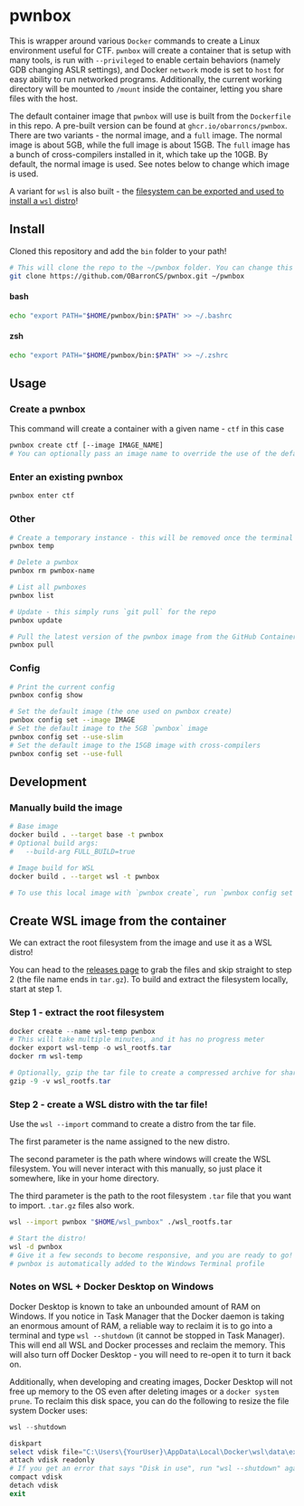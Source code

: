 # pwnbox

This is wrapper around various `Docker` commands to create a Linux environment useful for CTF. `pwnbox` will create a container that is setup with many tools, is run with `--privileged` to enable certain behaviors (namely GDB changing ASLR settings), and Docker `network` mode is set to `host` for easy ability to run networked programs. Additionally, the current working directory will be mounted to `/mount` inside the container, letting you share files with the host.

The default container image that `pwnbox` will use is built from the `Dockerfile` in this repo. A pre-built version can be found at `ghcr.io/obarroncs/pwnbox`. There are two variants - the normal image, and a `full` image. The normal image is about 5GB, while the full image is about 15GB. The `full` image has a bunch of cross-compilers installed in it, which take up the 10GB. By default, the normal image is used. See notes below to change which image is used.

A variant for `wsl` is also built - the [filesystem can be exported and used to install a `wsl` distro](#create-wsl-image-from-the-container)!

## Install
Cloned this repository and add the `bin` folder to your path!
```sh
# This will clone the repo to the ~/pwnbox folder. You can change this location, but make sure to set the PATH variable accordingly.
git clone https://github.com/OBarronCS/pwnbox.git ~/pwnbox
```
#### bash
```sh
echo "export PATH="$HOME/pwnbox/bin:$PATH" >> ~/.bashrc
```
#### zsh
```sh
echo "export PATH="$HOME/pwnbox/bin:$PATH" >> ~/.zshrc
```

## Usage

### Create a pwnbox
This command will create a container with a given name - `ctf` in this case
```sh
pwnbox create ctf [--image IMAGE_NAME]
# You can optionally pass an image name to override the use of the default image included in this repo
```

### Enter an existing pwnbox
```sh
pwnbox enter ctf 
```

### Other
```sh
# Create a temporary instance - this will be removed once the terminal session ends
pwnbox temp

# Delete a pwnbox
pwnbox rm pwnbox-name

# List all pwnboxes
pwnbox list

# Update - this simply runs `git pull` for the repo
pwnbox update

# Pull the latest version of the pwnbox image from the GitHub Container Registry
pwnbox pull
```

### Config
```sh
# Print the current config
pwnbox config show

# Set the default image (the one used on pwnbox create)
pwnbox config set --image IMAGE
# Set the default image to the 5GB `pwnbox` image
pwnbox config set --use-slim
# Set the default image to the 15GB image with cross-compilers
pwnbox config set --use-full
```


## Development
### Manually build the image
```sh
# Base image
docker build . --target base -t pwnbox
# Optional build args:
#   --build-arg FULL_BUILD=true

# Image build for WSL
docker build . --target wsl -t pwnbox

# To use this local image with `pwnbox create`, run `pwnbox config set --image pwnbox`
```


## Create WSL image from the container
We can extract the root filesystem from the image and use it as a WSL distro!

You can head to the [releases page](https://github.com/OBarronCS/pwnbox/releases) to grab the files and skip straight to step 2 (the file name ends in `tar.gz`). To build and extract the filesystem locally, start at step 1.


### Step 1 - extract the root filesystem
```powershell
docker create --name wsl-temp pwnbox
# This will take multiple minutes, and it has no progress meter
docker export wsl-temp -o wsl_rootfs.tar
docker rm wsl-temp

# Optionally, gzip the tar file to create a compressed archive for sharing. In testing, this has reduced the size of the tarball to a third of the original size.
gzip -9 -v wsl_rootfs.tar
```
### Step 2 - create a WSL distro with the tar file!
Use the `wsl --import` command to create a distro from the tar file.

The first parameter is the name assigned to the new distro.

The second parameter is the path where windows will create the WSL filesystem. You will never interact with this manually, so just place it somewhere, like in your home directory.

The third parameter is the path to the root filesystem `.tar` file that you want to import. `.tar.gz` files also work.
```sh
wsl --import pwnbox "$HOME/wsl_pwnbox" ./wsl_rootfs.tar

# Start the distro!
wsl -d pwnbox
# Give it a few seconds to become responsive, and you are ready to go!
# pwnbox is automatically added to the Windows Terminal profile
```

### Notes on WSL + Docker Desktop on Windows

Docker Desktop is known to take an unbounded amount of RAM on Windows. If you notice in Task Manager that the Docker daemon is taking an enormous amount of RAM, a reliable way to reclaim it is to go into a terminal and type `wsl --shutdown` (it cannot be stopped in Task Manager). This will end all WSL and Docker processes and reclaim the memory. This will also turn off Docker Desktop - you will need to re-open it to turn it back on.

Additionally, when developing and creating images, Docker Desktop will not free up memory to the OS even after deleting images or a `docker system prune`. To reclaim this disk space, you can do the following to resize the file system Docker uses:

```powershell
wsl --shutdown

diskpart
select vdisk file="C:\Users\{YourUser}\AppData\Local\Docker\wsl\data\ext4.vhdx"
attach vdisk readonly
# If you get an error that says "Disk in use", run "wsl --shutdown" again
compact vdisk
detach vdisk
exit
```

